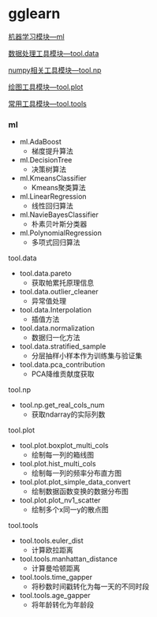 # gglearn

<a href="#ml">机器学习模块—ml</a>

<a href="#tool_data">数据处理工具模块—tool.data</a>

<a href="#tool_np">numpy相关工具模块—tool.np</a>

<a href="#tool_plot">绘图工具模块—tool.plot</a>

<a href="#tool_tools">常用工具模块—tool.tools</a>

<a name = "ml"></a>

### ml

- ml.AdaBoost
  - 梯度提升算法
- ml.DecisionTree
  - 决策树算法
- ml.KmeansClassifier
  - Kmeans聚类算法
- ml.LinearRegression
  - 线性回归算法
- ml.NavieBayesClassifier
  - 朴素贝叶斯分类器
- ml.PolynomialRegression
  - 多项式回归算法

<a name = "tool_data"></a>

tool.data

- tool.data.pareto
  - 获取帕累托原理信息
- tool.data.outlier_cleaner
  - 异常值处理
- tool.data.Interpolation
  - 插值方法
- tool.data.normalization
  - 数据归一化方法
- tool.data.stratified_sample
  - 分层抽样小样本作为训练集与验证集
- tool.data.pca_contribution
  - PCA降维贡献度获取

<a name = "tool_np"></a>

tool.np

- tool.np.get_real_cols_num
  - 获取ndarray的实际列数

<a name = "tool_plot"></a>

tool.plot

- tool.plot.boxplot_multi_cols
  - 绘制每一列的箱线图
- tool.plot.hist_multi_cols
  - 绘制每一列的频率分布直方图
- tool.plot.plot_simple_data_convert
  - 绘制数据函数变换的数据分布图
- tool.plot.plot_nv1_scatter
  - 绘制多个x同一y的散点图

<a name = "tool_tools"></a>

tool.tools

- tool.tools.euler_dist
  - 计算欧拉距离
- tool.tools.manhattan_distance
  - 计算曼哈顿距离
- tool.tools.time_gapper
  - 将秒数时间戳转化为每一天的不同时段
- tool.tools.age_gapper
  - 将年龄转化为年龄段


